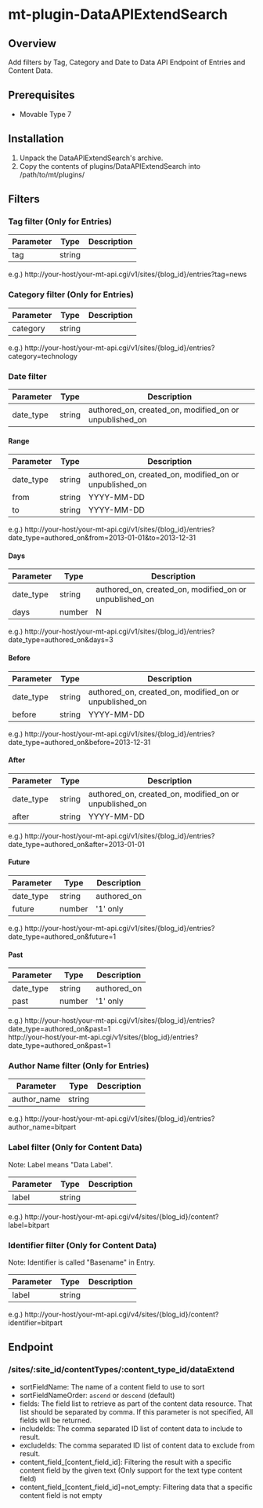 mt-plugin-DataAPIExtendSearch
=============================

## Overview

Add filters by Tag, Category and Date to Data API Endpoint of Entries and Content Data.

## Prerequisites

* Movable Type 7

## Installation

1. Unpack the DataAPIExtendSearch's archive.
1. Copy the contents of plugins/DataAPIExtendSearch into /path/to/mt/plugins/

## Filters

### Tag filter (Only for Entries)

| Parameter | Type   | Description |
|-----------|--------|-------------|
| tag       | string |             |

e.g.)
http://your-host/your-mt-api.cgi/v1/sites/{blog_id}/entries?tag=news

### Category filter (Only for Entries)

| Parameter | Type   | Description |
|-----------|--------|-------------|
| category  | string |             |

e.g.)
http://your-host/your-mt-api.cgi/v1/sites/{blog_id}/entries?category=technology

### Date filter

| Parameter | Type   | Description                                            |
|-----------|--------|--------------------------------------------------------|
| date_type | string | authored_on, created_on, modified_on or unpublished_on |

####  Range

| Parameter | Type   | Description                                            |
|-----------|--------|--------------------------------------------------------|
| date_type | string | authored_on, created_on, modified_on or unpublished_on |
| from      | string | YYYY-MM-DD                                             |
| to        | string | YYYY-MM-DD                                             |

e.g.)
http://your-host/your-mt-api.cgi/v1/sites/{blog_id}/entries?date_type=authored_on&from=2013-01-01&to=2013-12-31

####  Days

| Parameter | Type   | Description                                            |
|-----------|--------|--------------------------------------------------------|
| date_type | string | authored_on, created_on, modified_on or unpublished_on |
| days      | number | N                                                      |

e.g.)
http://your-host/your-mt-api.cgi/v1/sites/{blog_id}/entries?date_type=authored_on&days=3

####  Before

| Parameter | Type   | Description                                            |
|-----------|--------|--------------------------------------------------------|
| date_type | string | authored_on, created_on, modified_on or unpublished_on |
| before    | string | YYYY-MM-DD                                             |

e.g.)
http://your-host/your-mt-api.cgi/v1/sites/{blog_id}/entries?date_type=authored_on&before=2013-12-31

####  After

| Parameter | Type   | Description                                            |
|-----------|--------|--------------------------------------------------------|
| date_type | string | authored_on, created_on, modified_on or unpublished_on |
| after     | string | YYYY-MM-DD                                             |

e.g.)
http://your-host/your-mt-api.cgi/v1/sites/{blog_id}/entries?date_type=authored_on&after=2013-01-01

####  Future

| Parameter | Type   | Description |
|-----------|--------|-------------|
| date_type | string | authored_on |
| future    | number | '1' only    |

e.g.)
http://your-host/your-mt-api.cgi/v1/sites/{blog_id}/entries?date_type=authored_on&future=1

####  Past

| Parameter | Type   | Description |
|-----------|--------|-------------|
| date_type | string | authored_on |
| past      | number | '1' only    |

e.g.)
http://your-host/your-mt-api.cgi/v1/sites/{blog_id}/entries?date_type=authored_on&past=1  
http://your-host/your-mt-api.cgi/v1/sites/{blog_id}/entries?date_type=authored_on&past=1

### Author Name filter (Only for Entries)

| Parameter   | Type   | Description |
|-------------|--------|-------------|
| author_name | string |             |

e.g.)
http://your-host/your-mt-api.cgi/v1/sites/{blog_id}/entries?author_name=bitpart

### Label filter (Only for Content Data)

Note: Label means "Data Label".

| Parameter | Type   | Description |
|-----------|--------|-------------|
| label     | string |             |

e.g.)
http://your-host/your-mt-api.cgi/v4/sites/{blog_id}/content?label=bitpart

### Identifier filter (Only for Content Data)

Note: Identifier is called "Basename" in Entry.

| Parameter | Type   | Description |
|-----------|--------|-------------|
| label     | string |             |

e.g.)
http://your-host/your-mt-api.cgi/v4/sites/{blog_id}/content?identifier=bitpart

## Endpoint

### /sites/:site_id/contentTypes/:content_type_id/dataExtend

- sortFieldName: The name of a content field to use to sort
- sortFieldNameOrder: `ascend` or `descend` (default)
- fields: The field list to retrieve as part of the content data resource. That list should be separated by comma. If this parameter is not specified, All fields will be returned.
- includeIds: The comma separated ID list of content data to include to result.
- excludeIds: The comma separated ID list of content data to exclude from result.
- content_field_[content_field_id]: Filtering the result with a specific content field by the given text (Only support for the text type content field)
- content_field_[content_field_id]=not_empty: Filtering data that a specific content field is not empty
